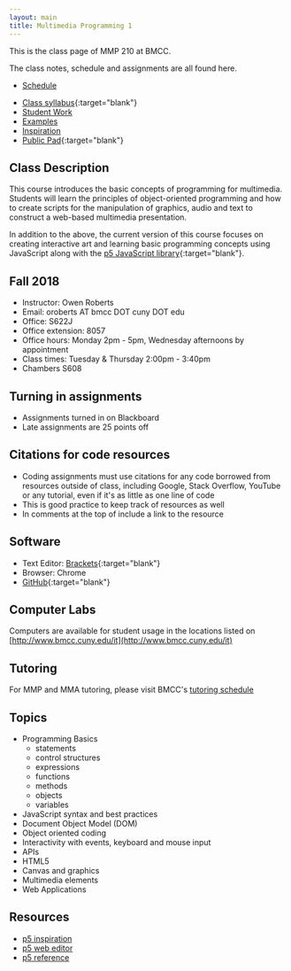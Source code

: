 ```yaml
---
layout: main
title: Multimedia Programming 1
---
```


This is the class page of MMP 210 at BMCC.

The class notes, schedule and assignments are all found here.

- [Schedule](schedule.html)
<!-- - <a href="https://mmp210f17.slack.com/" target="blank">Slack channel</a> -->
- [Class syllabus](https://docs.google.com/document/d/1104jzPbh1n87LgoU7MgAL487SrRkrflO7bivMNrsE3A/edit?usp=sharing){:target="blank"}
- [Student Work](studentwork/)
- [Examples](examples/)
- [Inspiration](inspiration/)
- [Public Pad](https://pad.riseup.net/p/mmp210){:target="blank"}

## Class Description
This course introduces the basic concepts of programming for multimedia. Students will learn the principles of object-oriented programming and how to create scripts for the manipulation of graphics, audio and text to construct a web-based multimedia presentation. 

In addition to the above, the current version of this course focuses on creating interactive art and learning basic programming concepts using JavaScript along with the [p5 JavaScript library](https://p5js.org/){:target="blank"}.

## Fall 2018
- Instructor: Owen Roberts
- Email: oroberts AT bmcc DOT cuny  DOT edu
- Office: S622J
- Office extension: 8057
- Office hours: Monday 2pm - 5pm, Wednesday afternoons by appointment
- Class times: Tuesday & Thursday 2:00pm - 3:40pm
- Chambers S608 

## Turning in assignments
- Assignments turned in on Blackboard
- Late assignments are 25 points off

## Citations for code resources
- Coding assignments must use citations for any code borrowed from resources outside of class, including Google, Stack Overflow, YouTube or any tutorial, even if it's as little as one line of code
- This is good practice to keep track of resources as well
- In comments at the top of include a link to the resource

## Software
- Text Editor: [Brackets](http://brackets.io/){:target="blank"}
- Browser: Chrome
- [GitHub](https://github.com/){:target="blank"}

## Computer Labs
Computers are available for student usage in the locations listed on [http://www.bmcc.cuny.edu/it](http://www.bmcc.cuny.edu/it)

## Tutoring
For MMP and MMA tutoring, please visit BMCC's [tutoring schedule](http://www.bmcc.cuny.edu/lrc/schedule.jsp)

## Topics
- Programming Basics
	- statements
	- control structures
	- expressions
	- functions
	- methods
	- objects
	- variables
- JavaScript syntax and best practices
- Document Object Model (DOM)
- Object oriented coding
- Interactivity with events, keyboard and mouse input
- APIs
- HTML5
- Canvas and graphics
- Multimedia elements
- Web Applications

## Resources
- [p5 inspiration](https://github.com/ITPNYU/ICM-2016/wiki/Inspiration)
- [p5 web editor](http://alpha.editor.p5js.org/)
- [p5 reference](http://p5js.org/reference/)